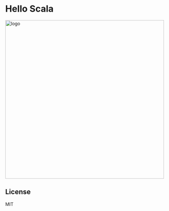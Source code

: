 # Hello Scala

<img src="https://www.vectorlogo.zone/logos/scala-lang/scala-lang-ar21.svg" alt="logo" width="500" height="500">

License
----

MIT

